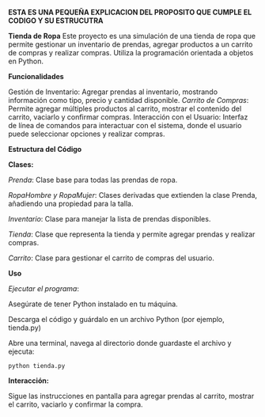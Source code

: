 **ESTA ES UNA PEQUEÑA EXPLICACION DEL PROPOSITO QUE CUMPLE EL CODIGO Y SU ESTRUCUTRA**

**Tienda de Ropa**
Este proyecto es una simulación de una tienda de ropa que permite gestionar un inventario de prendas, agregar productos a un carrito de compras y realizar compras. Utiliza la programación orientada a objetos en Python.

**Funcionalidades**

Gestión de Inventario: Agregar prendas al inventario, mostrando información como tipo, precio y cantidad disponible.
*Carrito de Compras*: Permite agregar múltiples productos al carrito, mostrar el contenido del carrito, vaciarlo y confirmar compras.
Interacción con el Usuario: Interfaz de línea de comandos para interactuar con el sistema, donde el usuario puede seleccionar opciones y realizar compras.

**Estructura del Código**

**Clases:**

*Prenda*: Clase base para todas las prendas de ropa.

*RopaHombre y RopaMujer*: Clases derivadas que extienden la clase Prenda, añadiendo una propiedad para la talla.

*Inventario*: Clase para manejar la lista de prendas disponibles.

*Tienda*: Clase que representa la tienda y permite agregar prendas y realizar compras.

*Carrito*: Clase para gestionar el carrito de compras del usuario.


**Uso**

*Ejecutar el programa*:

Asegúrate de tener Python instalado en tu máquina.

Descarga el código y guárdalo en un archivo Python (por ejemplo, tienda.py)

Abre una terminal, navega al directorio donde guardaste el archivo y ejecuta:

    python tienda.py

**Interacción:**

Sigue las instrucciones en pantalla para agregar prendas al carrito, mostrar el carrito, vaciarlo y confirmar la compra.


    